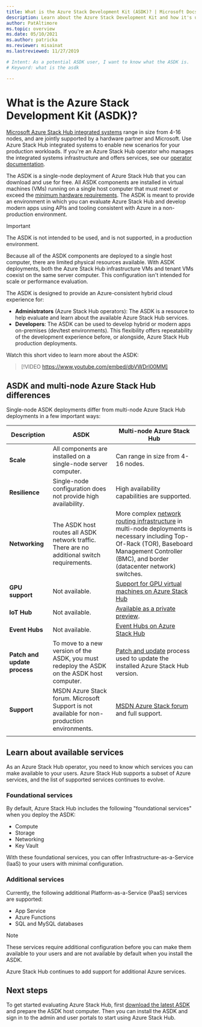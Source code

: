 ```yaml
---
title: What is the Azure Stack Development Kit (ASDK)? | Microsoft Docs
description: Learn about the Azure Stack Development Kit and how it's used to evaluate Azure Stack Hub.
author: PatAltimore
ms.topic: overview
ms.date: 05/10/2021
ms.author: patricka
ms.reviewer: misainat
ms.lastreviewed: 11/27/2019

# Intent: As a potential ASDK user, I want to know what the ASDK is.
# Keyword: what is the asdk

---
```



# What is the Azure Stack Development Kit (ASDK)?

[Microsoft Azure Stack Hub integrated systems](../operator/azure-stack-overview.md) range in size from 4-16 nodes, and are jointly supported by a hardware partner and Microsoft. Use Azure Stack Hub integrated systems to enable new scenarios for your production workloads. If you're an Azure Stack Hub operator who manages the integrated systems infrastructure and offers services, see our [operator documentation](../operator/index.yml).

The ASDK is a single-node deployment of Azure Stack Hub that you can download and use for free. All ASDK components are installed in virtual machines (VMs) running on a single host computer that must meet or exceed the [minimum hardware requirements](asdk-deploy-considerations.md#hardware). The ASDK is meant to provide an environment in which you can evaluate Azure Stack Hub and develop modern apps using APIs and tooling consistent with Azure in a non-production environment.

> [!IMPORTANT]
> The ASDK is not intended to be used, and is not supported, in a production environment.

Because all of the ASDK components are deployed to a single host computer, there are limited physical resources available. With ASDK deployments, both the Azure Stack Hub infrastructure VMs and tenant VMs coexist on the same server computer. This configuration isn't intended for scale or performance evaluation.

The ASDK is designed to provide an Azure-consistent hybrid cloud experience for:

- **Administrators** (Azure Stack Hub operators): The ASDK is a resource to help evaluate and learn about the available Azure Stack Hub services.
- **Developers**: The ASDK can be used to develop hybrid or modern apps on-premises (dev/test environments). This flexibility offers repeatability of the development experience before, or alongside, Azure Stack Hub production deployments.

Watch this short video to learn more about the ASDK:

> [!VIDEO https://www.youtube.com/embed/dbVWDrl00MM]

## ASDK and multi-node Azure Stack Hub differences

Single-node ASDK deployments differ from multi-node Azure Stack Hub deployments in a few important ways:

|Description|ASDK|Multi-node Azure Stack Hub|
|-----|-----|-----|
|**Scale**|All components are installed on a single-node server computer.|Can range in size from 4-16 nodes.|
|**Resilience**|Single-node configuration does not provide high availability.|High availability capabilities are supported.|
|**Networking**|The ASDK host routes all ASDK network traffic. There are no additional switch requirements.|More complex [network routing infrastructure](../operator/azure-stack-network.md#network-infrastructure) in multi-node deployments is necessary including Top-Of-Rack (TOR), Baseboard Management Controller (BMC), and border (datacenter network) switches.|
| **GPU support** | Not available. | [Support for GPU virtual machines on Azure Stack Hub](../user/gpu-vms-about.md) |
| **IoT Hub** | Not available. | [Available as a private preview](../operator/iot-hub-rp-overview.md). |
| **Event Hubs** | Not available. | [Event Hubs on Azure Stack Hub](../operator/event-hubs-rp-overview.md) |
|**Patch and update process**|To move to a new version of the ASDK, you must redeploy the ASDK on the ASDK host computer.|[Patch and update](../operator/azure-stack-updates.md) process used to update the installed Azure Stack Hub version.|
|**Support**|MSDN Azure Stack forum. Microsoft Support is not available for non-production environments.|[MSDN Azure Stack forum](https://social.msdn.microsoft.com/Forums/en-US/home?forum=AzureStack) and full support.|
| | |

## Learn about available services

As an Azure Stack Hub operator, you need to know which services you can make available to your users. Azure Stack Hub supports a subset of Azure services, and the list of supported services continues to evolve.

### Foundational services

By default, Azure Stack Hub includes the following "foundational services" when you deploy the ASDK:

- Compute
- Storage
- Networking
- Key Vault

With these foundational services, you can offer Infrastructure-as-a-Service (IaaS) to your users with minimal configuration.

### Additional services

Currently, the following additional Platform-as-a-Service (PaaS) services are supported:

- App Service
- Azure Functions
- SQL and MySQL databases

> [!NOTE]
> These services require additional configuration before you can make them available to your users and are not available by default when you install the ASDK.

Azure Stack Hub continues to add support for additional Azure services.

## Next steps

To get started evaluating Azure Stack Hub, first [download the latest ASDK](asdk-download.md) and prepare the ASDK host computer. Then you can install the ASDK and sign in to the admin and user portals to start using Azure Stack Hub.
